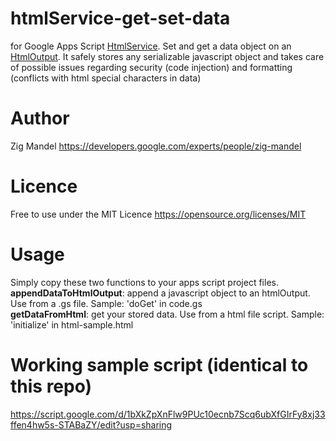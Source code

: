 # htmlService-get-set-data
for Google Apps Script [HtmlService](https://developers.google.com/apps-script/guides/html/). Set and get a data object on an [HtmlOutput](https://developers.google.com/apps-script/reference/html/html-output). It safely stores any serializable javascript object and takes care of possible issues regarding security (code injection) and formatting (conflicts with html special characters in data)


# Author
Zig Mandel https://developers.google.com/experts/people/zig-mandel

# Licence
Free to use under the MIT Licence https://opensource.org/licenses/MIT

# Usage
Simply copy these two functions to your apps script project files.<br>
**appendDataToHtmlOutput**: append a javascript object to an htmlOutput. Use from a .gs file. Sample: 'doGet' in code.gs
<br>**getDataFromHtml**: get your stored data. Use from a html file script. Sample: 'initialize' in html-sample.html

# Working sample script (identical to this repo)
https://script.google.com/d/1bXkZpXnFlw9PUc10ecnb7Scq6ubXfGIrFy8xj33ffen4hw5s-STABaZY/edit?usp=sharing
